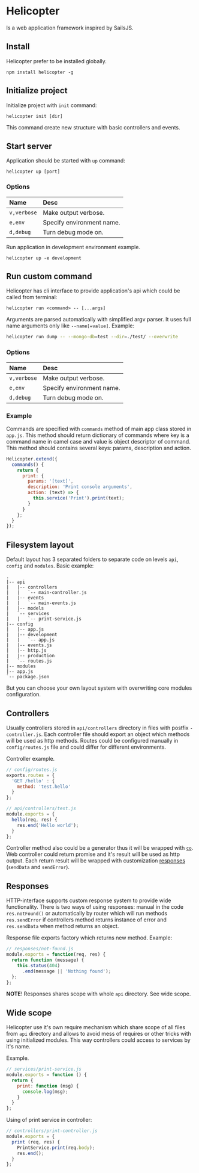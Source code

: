 # Helicopter

Is a web application framework inspired by SailsJS.

## Install

Helicopter prefer to be installed globally.

```
npm install helicopter -g
```


## Initialize project

Initialize project with `init` command:

```
helicopter init [dir]
```

This command create new structure with basic controllers and events.


## Start server

Application should be started with `up` command:

```
helicopter up [port]
```

### Options

| Name        | Desc                      |
|:------------|:--------------------------|
| `v,verbose` | Make output verbose.      |
| `e,env`     | Specify environment name. |
| `d,debug`   | Turn debug mode on.       |

Run application in development environment example.

```
helicopter up -e development
```

## Run custom command

Helicopter has cli interface to provide application's api which could be called
from terminal:

```
helicopter run <command> -- [...args]
```

Arguments are parsed automatically with simplified argv parser. It uses full name
arguments only like `--name[=value]`. Example:

```bash
helicopter run dump -- --mongo-db=test --dir=./test/ --overwrite
```

### Options

| Name        | Desc                      |
|:------------|:--------------------------|
| `v,verbose` | Make output verbose.      |
| `e,env`     | Specify environment name. |
| `d,debug`   | Turn debug mode on.       |

### Example

Commands are specified with `commands` method of main app class stored in `app.js`.
This method should return dictionary of commands where key is a command name in
camel case and value is object descriptor of command. This method should
contains several keys: params, description and action.

```javascript
Helicopter.extend({
  commands() {
    return {
      print: {
        params: '[text]',
        description: 'Print console arguments',
        action: (text) => {
          this.service('Print').print(text);
        }
      }
    };
  }
});
```

## Filesystem layout

Default layout has 3 separated folders to separate code on levels `api`,
`config` and `modules`. Basic example:

```
.
|-- api
|   |-- controllers
|   |   `-- main-controller.js
|   |-- events
|   |   `-- main-events.js
|   |-- models
|   `-- services
|   |   `-- print-service.js
|-- config
|   |-- app.js
|   |-- development
|   |   `-- app.js
|   |-- events.js
|   |-- http.js
|   |-- production
|   `-- routes.js
|-- modules
|-- app.js
`-- package.json
```

But you can choose your own layout system with overwriting core modules
configuration.

## Controllers

Usually controllers stored in `api/controllers` directory in files with postfix
`-controller.js`. Each controller file should export an object which methods
will be used as http methods. Routes could be configured manually in
`config/routes.js` file and could differ for different environments.

Controller example.

```javascript
// config/routes.js
exports.routes = {
  'GET /hello' : {
    method: 'test.hello'
  }
};

// api/controllers/test.js
module.exports = {
  hello(req, res) {
    res.end('Hello world');
  }
};
```

Controller method also could be a generator thus it will be wrapped with [`co`](http://npmjs.org/packages/co).
Web controller could return promise and it's result will be used as http output.
Each return result will be wrapped with customization [responses](#responces)
(`sendData` and `sendError`).

## Responses

HTTP-interface supports custom response system to provide wide functionality.
There is two ways of using responses: manual in the code `res.notFound()` or
automatically by router which will run methods `res.sendError` if controllers
method returns instance of error and `res.sendData` when method returns an
object.

Response file exports factory which returns new method. Example:

```javascript
// responses/not-found.js
module.exports = function(req, res) {
  return function (message) {
    this.status(404)
      .end(message || 'Nothing found');
  };
};
```

__NOTE__! Responses shares scope with whole `api` directory. See wide scope.

## Wide scope

Helicopter use it's own require mechanism which share scope of all files from
`api` directory and allows to avoid mess of requires or other tricks with using
initialized modules. This way controllers could access to services by it's name.

Example.

```javascript
// services/print-service.js
module.exports = function () {
  return {
    print: function (msg) {
      console.log(msg);
    }
  }
};
```

Using of print service in controller:
```javascript
// controllers/print-controller.js
module.exports = {
  print (req, res) {
    PrintService.print(req.body);
    res.end();
  }
};
```
